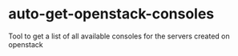 # auto-get-openstack-consoles
Tool to get a list of all available consoles for the servers created on openstack
